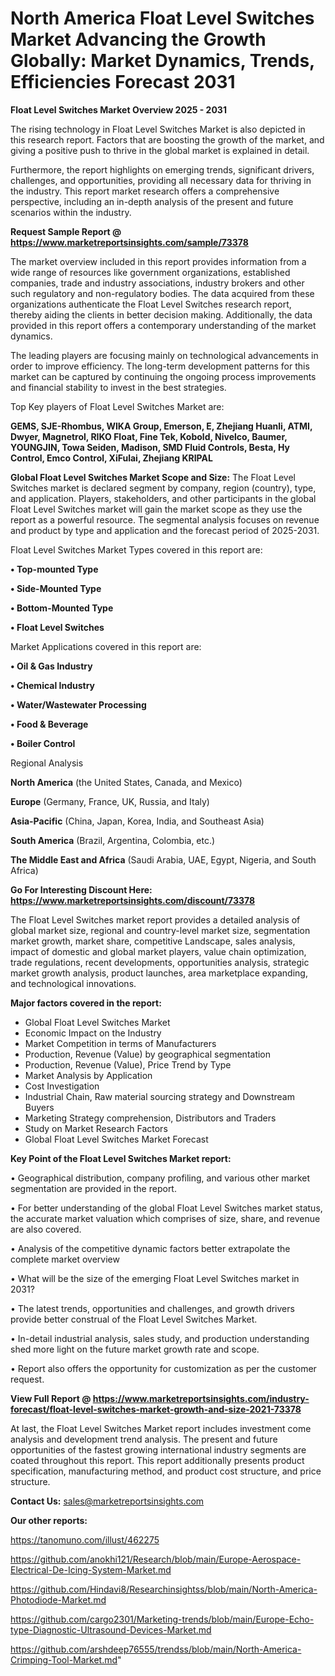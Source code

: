 # North America Float Level Switches Market Advancing the Growth Globally: Market Dynamics, Trends, Efficiencies Forecast 2031

<Strong> Float Level Switches Market Overview 2025 - 2031</strong>

The rising technology in Float Level Switches Market is also depicted in this research report. Factors that are boosting the growth of the market, and giving a positive push to thrive in the global market is explained in detail.

Furthermore, the report highlights on emerging trends, significant drivers, challenges, and opportunities, providing all necessary data for thriving in the industry. This report market research offers a comprehensive perspective, including an in-depth analysis of the present and future scenarios within the industry.

<strong>Request Sample Report @ <a href=https://www.marketreportsinsights.com/sample/73378>https://www.marketreportsinsights.com/sample/73378</a></strong>

The market overview included in this report provides information from a wide range of resources like government organizations, established companies, trade and industry associations, industry brokers and other such regulatory and non-regulatory bodies. The data acquired from these organizations authenticate the Float Level Switches research report, thereby aiding the clients in better decision making. Additionally, the data provided in this report offers a contemporary understanding of the market dynamics.

The leading players are focusing mainly on technological advancements in order to improve efficiency. The long-term development patterns for this market can be captured by continuing the ongoing process improvements and financial stability to invest in the best strategies.

Top Key players of Float Level Switches Market are:

<strong>GEMS, SJE-Rhombus, WIKA Group, Emerson, E, Zhejiang Huanli, ATMI, Dwyer, Magnetrol, RIKO Float, Fine Tek, Kobold, Nivelco, Baumer, YOUNGJIN, Towa Seiden, Madison, SMD Fluid Controls, Besta, Hy Control, Emco Control, XiFulai, Zhejiang KRIPAL</strong>

<strong><b>Global Float Level Switches Market Scope and Size:</b></strong>
The Float Level Switches market is declared segment by company, region (country), type, and application. Players, stakeholders, and other participants in the global Float Level Switches market will gain the market scope as they use the report as a powerful resource. The segmental analysis focuses on revenue and product by type and application and the forecast period of 2025-2031.

Float Level Switches Market Types covered in this report are:

<strong>• Top-mounted Type

• Side-Mounted Type

• Bottom-Mounted Type

• Float Level Switches</strong>

Market Applications covered in this report are:

<strong>• Oil & Gas Industry

• Chemical Industry

• Water/Wastewater Processing

• Food & Beverage

• Boiler Control</strong> 

Regional Analysis

<strong>North America</strong> (the United States, Canada, and Mexico)

<strong>Europe</strong> (Germany, France, UK, Russia, and Italy)

<strong>Asia-Pacific</strong> (China, Japan, Korea, India, and Southeast Asia)

<strong>South America</strong> (Brazil, Argentina, Colombia, etc.)

<strong>The Middle East and Africa</strong> (Saudi Arabia, UAE, Egypt, Nigeria, and South Africa)

<strong>Go For Interesting Discount Here: <a href=https://www.marketreportsinsights.com/discount/73378>https://www.marketreportsinsights.com/discount/73378</a></strong>

The Float Level Switches market report provides a detailed analysis of global market size, regional and country-level market size, segmentation market growth, market share, competitive Landscape, sales analysis, impact of domestic and global market players, value chain optimization, trade regulations, recent developments, opportunities analysis, strategic market growth analysis, product launches, area marketplace expanding, and technological innovations.

<strong><b>Major factors covered in the report:</b></strong>
<ul>
  <li>Global Float Level Switches Market </li>
  <li>Economic Impact on the Industry</li>
  <li>Market Competition in terms of Manufacturers</li>
  <li>Production, Revenue (Value) by geographical segmentation</li>
  <li>Production, Revenue (Value), Price Trend by Type</li>
  <li>Market Analysis by Application</li>
  <li>Cost Investigation</li>
  <li>Industrial Chain, Raw material sourcing strategy and Downstream Buyers</li>
  <li>Marketing Strategy comprehension, Distributors and Traders</li>
  <li>Study on Market Research Factors</li>
  <li>Global Float Level Switches Market Forecast</li>
</ul>

<strong><b>Key Point of the Float Level Switches Market report:</b></strong>

• Geographical distribution, company profiling, and various other market segmentation are provided in the report.

• For better understanding of the global Float Level Switches market status, the accurate market valuation which comprises of size, share, and revenue are also covered.

• Analysis of the competitive dynamic factors better extrapolate the complete market overview

• What will be the size of the emerging Float Level Switches market in 2031?

• The latest trends, opportunities and challenges, and growth drivers provide better construal of the Float Level Switches Market.

• In-detail industrial analysis, sales study, and production understanding shed more light on the future market growth rate and scope.

• Report also offers the opportunity for customization as per the customer request.

<strong><b>View Full Report @ <a href=https://www.marketreportsinsights.com/industry-forecast/float-level-switches-market-growth-and-size-2021-73378>https://www.marketreportsinsights.com/industry-forecast/float-level-switches-market-growth-and-size-2021-73378</a></b></strong>


At last, the Float Level Switches Market report includes investment come analysis and development trend analysis. The present and future opportunities of the fastest growing international industry segments are coated throughout this report. This report additionally presents product specification, manufacturing method, and product cost structure, and price structure.

<strong>Contact Us:</strong>
sales@marketreportsinsights.com

<strong>Our other reports:</strong>

<a href=https://tanomuno.com/illust/462275>https://tanomuno.com/illust/462275</a>

<a href=https://github.com/anokhi121/Research/blob/main/Europe-Aerospace-Electrical-De-Icing-System-Market.md>https://github.com/anokhi121/Research/blob/main/Europe-Aerospace-Electrical-De-Icing-System-Market.md</a>

<a href=https://github.com/Hindavi8/Researchinsightss/blob/main/North-America-Photodiode-Market.md>https://github.com/Hindavi8/Researchinsightss/blob/main/North-America-Photodiode-Market.md</a>

<a href=https://github.com/cargo2301/Marketing-trends/blob/main/Europe-Echo-type-Diagnostic-Ultrasound-Devices-Market.md>https://github.com/cargo2301/Marketing-trends/blob/main/Europe-Echo-type-Diagnostic-Ultrasound-Devices-Market.md</a>

<a href=https://github.com/arshdeep76555/trendss/blob/main/North-America-Crimping-Tool-Market.md>https://github.com/arshdeep76555/trendss/blob/main/North-America-Crimping-Tool-Market.md</a>"
